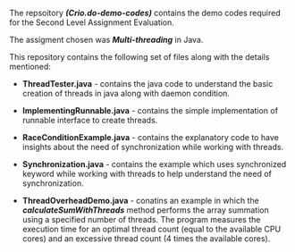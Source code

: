 The repsoitory _**(Crio.do-demo-codes)**_ contains the demo codes required for the Second Level Assignment Evaluation.

The assigment chosen was _**Multi-threading**_ in Java.   

   
This repository contains the following set of files along with the details mentioned:

- **ThreadTester.java** - contains the java code to understand the basic creation of threads in java along with daemon condition.

- **ImplementingRunnable.java** - contains the simple implementation of runnable interface to create threads.

- **RaceConditionExample.java** - contains the explanatory code to have insights about the need of synchronization while working with threads.

- **Synchronization.java** - contains the example which uses synchronized keyword while working with threads to help understand the need of synchronization.

- **ThreadOverheadDemo.java** - conatins an example in which the _**calculateSumWithThreads**_ method performs the array summation using a specified number of threads. The program measures the execution time for an optimal thread count (equal to the available CPU cores) and an excessive thread count (4 times the available cores).
